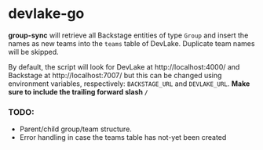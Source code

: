 # devlake-go

**group-sync** will retrieve all Backstage entities of type `Group` and insert the names as new teams into the `teams` table of DevLake. Duplicate team names will be skipped.

By default, the script will look for DevLake at http://localhost:4000/ and Backstage at http://localhost:7007/ but this can be changed using environment variables, respectively: `BACKSTAGE_URL` and `DEVLAKE_URL`. **Make sure to include the trailing forward slash `/`**

### TODO: 
- Parent/child group/team structure.
- Error handling in case the teams table has not-yet been created